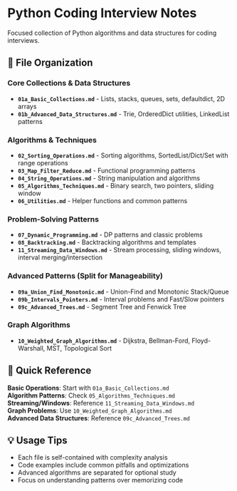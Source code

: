 # Python Coding Interview Notes

Focused collection of Python algorithms and data structures for coding interviews.

## 📁 File Organization

### **Core Collections & Data Structures**
- **`01a_Basic_Collections.md`** - Lists, stacks, queues, sets, defaultdict, 2D arrays
- **`01b_Advanced_Data_Structures.md`** - Trie, OrderedDict utilities, LinkedList patterns

### **Algorithms & Techniques**  
- **`02_Sorting_Operations.md`** - Sorting algorithms, SortedList/Dict/Set with range operations
- **`03_Map_Filter_Reduce.md`** - Functional programming patterns
- **`04_String_Operations.md`** - String manipulation and algorithms
- **`05_Algorithms_Techniques.md`** - Binary search, two pointers, sliding window
- **`06_Utilities.md`** - Helper functions and common patterns

### **Problem-Solving Patterns**
- **`07_Dynamic_Programming.md`** - DP patterns and classic problems
- **`08_Backtracking.md`** - Backtracking algorithms and templates
- **`11_Streaming_Data_Windows.md`** - Stream processing, sliding windows, interval merging/intersection

### **Advanced Patterns (Split for Manageability)**
- **`09a_Union_Find_Monotonic.md`** - Union-Find and Monotonic Stack/Queue
- **`09b_Intervals_Pointers.md`** - Interval problems and Fast/Slow pointers  
- **`09c_Advanced_Trees.md`** - Segment Tree and Fenwick Tree

### **Graph Algorithms**
- **`10_Weighted_Graph_Algorithms.md`** - Dijkstra, Bellman-Ford, Floyd-Warshall, MST, Topological Sort

## 🎯 Quick Reference

**Basic Operations**: Start with `01a_Basic_Collections.md`  
**Algorithm Patterns**: Check `05_Algorithms_Techniques.md`  
**Streaming/Windows**: Reference `11_Streaming_Data_Windows.md`  
**Graph Problems**: Use `10_Weighted_Graph_Algorithms.md`  
**Advanced Data Structures**: Reference `09c_Advanced_Trees.md`

## 💡 Usage Tips

- Each file is self-contained with complexity analysis
- Code examples include common pitfalls and optimizations  
- Advanced algorithms are separated for optional study
- Focus on understanding patterns over memorizing code